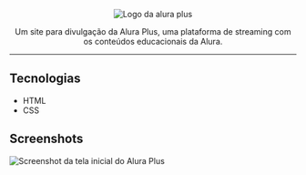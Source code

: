 <p align="center"> <img src="https://github.com/MonicaHillman/aluraplus/blob/aula04/img/Logo.png?raw=true" alt="Logo da alura plus"> </p>
<p align="center">Um site para divulgação da Alura Plus, uma plataforma de streaming com os conteúdos educacionais da Alura.</p>

<hr>

## Tecnologias
* HTML
* CSS

## Screenshots
![Screenshot da tela inicial do Alura Plus](https://imgur.com/nKUf7MK.png)

